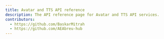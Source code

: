 ```yaml
---
title: Avatar and TTS API reference
description: The API reference page for Avatar and TTS API services.
contributors:
  - https://github.com/BaskarMitrah
  - https://github.com/AEAbreu-hub
---
```


<RedoclyAPIBlock src="/audio-video-firefly-services/openapi/audio-video-api.json" hideTryItPanel scrollYOffset={64} generateCodeSamples="languages: [{lang: 'curl'}]" />
